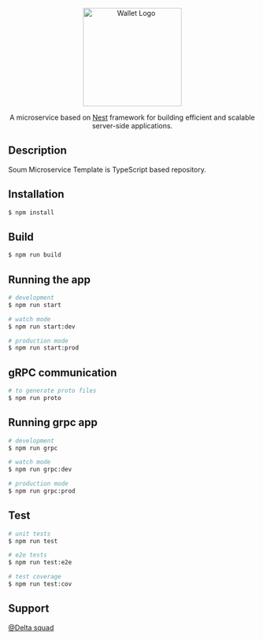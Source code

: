 <p align="center">
  <a href="https://github.com/soum-sa/template.git" target="blank"><img src="https://github.com/soum-sa/template/blob/main/img/logo.jpeg" width="200" alt="Wallet Logo" /></a>
</p>

[circleci-image]: https://img.shields.io/circleci/build/github/nestjs/nest/master?token=abc123def456
[circleci-url]: https://circleci.com/gh/nestjs/nest

  <p align="center">A microservice based on  <a href="https://docs.nestjs.com/" target="_blank">Nest</a> framework for building efficient and scalable server-side applications.</p>

## Description

Soum Microservice Template is TypeScript based repository.

## Installation

```bash
$ npm install
```

## Build

```bash
$ npm run build
```

## Running the app

```bash
# development
$ npm run start

# watch mode
$ npm run start:dev

# production mode
$ npm run start:prod
```

## gRPC communication

```bash
# to generate proto files
$ npm run proto
```

## Running grpc app

```bash
# development
$ npm run grpc

# watch mode
$ npm run grpc:dev

# production mode
$ npm run grpc:prod
```


## Test

```bash
# unit tests
$ npm run test

# e2e tests
$ npm run test:e2e

# test coverage
$ npm run test:cov
```

## Support

[@Delta squad](https://app.slack.com/client/T023CPE73N1/C03KUMA2F1V)
